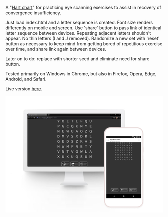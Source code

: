 A "[Hart chart](http://semovisioncare.com/Pt%20Forms/Pt%20education/Hart%20Chart.pdf)" for practicing eye scanning exercises to assist in recovery of convergence insufficiency.  

Just load index.html and a letter sequence is created. Font size renders differently on mobile and screen. Use 'share' button to pass link of identical letter sequence between devices.  Repeating adjacent letters shouldn't appear. No thin letters (I and J removed).  Randomize a new set with 'reset' button as necessary to keep mind from getting bored of repetitious exercise over time, and share link again between devices.

Later on to do: replace with shorter seed and eliminate need for share button. 

Tested primarily on Windows in Chrome, but also in Firefox, Opera, Edge, Android, and Safari.

Live version [here](https://nastajus.github.io/hart-chart/).

!["sample"](readme/monitor-and-phone-composite.png)